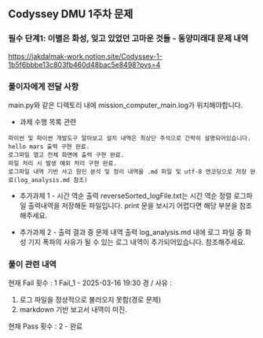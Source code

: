 ## Codyssey DMU 1주차 문제

### 필수 단계1: 이별은 화성, 잊고 있었던 고마운 것들 - 동양미래대 문제 내역

https://jakdalmak-work.notion.site/Codyssey-1-1b5f6bbbe13c803fb460d48bac5e8498?pvs=4

### 풀이자에게 전달 사항

main.py와 같은 디렉토리 내에 mission_computer_main.log가 위치해야합니다.

- 과제 수행 목록 관련

```
파이썬 및 파이썬 개발도구 알아보고 설치 내역은 최상단 주석으로 간략히 설명되어있습니다.
hello mars 출력 구현 완료.
로그파일 열고 전체 화면에 출력 구현 완료.
파일 처리 시 발생 예외 처리 구현 완료.
로그파일 내역 기반 사고 원인 분석 및 정리 내역을 .md 파일 및 utf-8 엔코딩으로 저장 완료(log_analysis.md 참조)
```

- 추가과제 1 - 시간 역순 출력
  reverseSorted_logFile.txt는 시간 역순 정렬 로그파일 출력내역을 저장해둔 파일입니다. print 문을 보시기 어렵다면 해당 부분을 참조해주세요.

- 추가과제 2 - 출력 결과 중 문제 내역 출력
  log_analysis.md 내에 로그 파일 중 화성 기지 폭파의 사유가 될 수 있는 로그 내역이 추가되어있습니다. 참조해주세요.

### 풀이 관련 내역

현재 Fail 횟수 : 1
Fail_1 - 2025-03-16 19:30 경 / 사유 :

1. 로그 파일을 정상적으로 불러오지 못함(경로 문제)
2. markdown 기반 보고서 내역이 미진.

현재 Pass 횟수 : 2 - 완료
